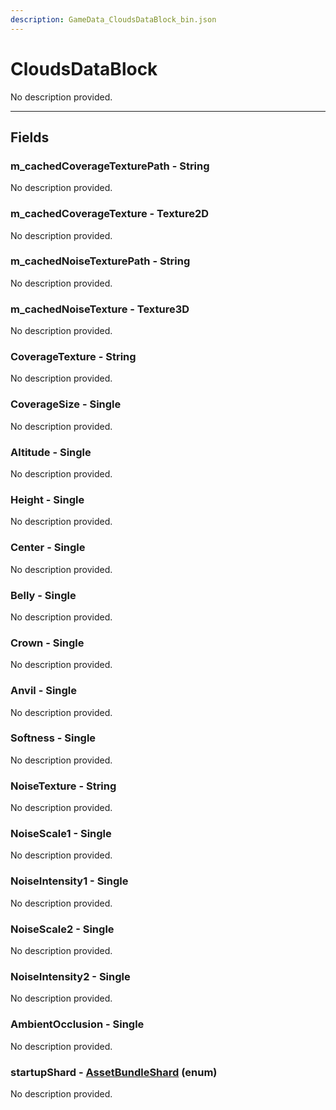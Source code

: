 ```yaml
---
description: GameData_CloudsDataBlock_bin.json
---
```


# CloudsDataBlock

No description provided.

***

## Fields

### m_cachedCoverageTexturePath - String

No description provided.

### m_cachedCoverageTexture - Texture2D

No description provided.

### m_cachedNoiseTexturePath - String

No description provided.

### m_cachedNoiseTexture - Texture3D

No description provided.

### CoverageTexture - String

No description provided.

### CoverageSize - Single

No description provided.

### Altitude - Single

No description provided.

### Height - Single

No description provided.

### Center - Single

No description provided.

### Belly - Single

No description provided.

### Crown - Single

No description provided.

### Anvil - Single

No description provided.

### Softness - Single

No description provided.

### NoiseTexture - String

No description provided.

### NoiseScale1 - Single

No description provided.

### NoiseIntensity1 - Single

No description provided.

### NoiseScale2 - Single

No description provided.

### NoiseIntensity2 - Single

No description provided.

### AmbientOcclusion - Single

No description provided.

### startupShard - [AssetBundleShard](../enum-types.md#assetbundleshard) (enum)

No description provided.

